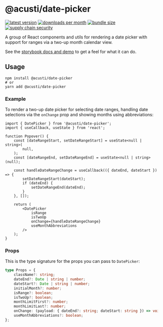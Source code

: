 # @acusti/date-picker

[![latest version](https://img.shields.io/npm/v/@acusti/date-picker?style=for-the-badge)](https://www.npmjs.com/package/@acusti/date-picker)
[![downloads per month](https://img.shields.io/npm/dm/@acusti/date-picker?style=for-the-badge)](https://www.npmjs.com/package/@acusti/date-picker)
[![bundle size](https://deno.bundlejs.com/badge?q=@acusti/date-picker)](https://bundlejs.com/?q=%40acusti%2Fdate-picker)
[![supply chain security](https://socket.dev/api/badge/npm/package/@acusti/date-picker/0.8.0)](https://socket.dev/npm/package/@acusti/date-picker/overview/0.8.0)

A group of React components and utils for rendering a date picker with
support for ranges via a two-up month calendar view.

See the [storybook docs and demo][] to get a feel for what it can do.

[storybook docs and demo]:
    https://uikit.acusti.ca/?path=/docs/uikit-controls-datepicker-datepicker--docs

## Usage

```
npm install @acusti/date-picker
# or
yarn add @acusti/date-picker
```

### Example

To render a two-up date picker for selecting date ranges, handling date
selections via the `onChange` prop and showing months using abbreviations:

```tsx
import { DatePicker } from '@acusti/date-picker';
import { useCallback, useState } from 'react';

function Popover() {
    const [dateRangeStart, setDateRangeStart] = useState<null | string>(
        null,
    );
    const [dateRangeEnd, setDateRangeEnd] = useState<null | string>(null);

    const handleDateRangeChange = useCallback(({ dateEnd, dateStart }) => {
        setDateRangeStart(dateStart);
        if (dateEnd) {
            setDateRangeEnd(dateEnd);
        }
    }, []);

    return (
        <DatePicker
            isRange
            isTwoUp
            onChange={handleDateRangeChange}
            useMonthAbbreviations
        />
    );
}
```

### Props

This is the type signature for the props you can pass to `DatePicker`:

```ts
type Props = {
    className?: string;
    dateEnd?: Date | string | number;
    dateStart?: Date | string | number;
    initialMonth?: number;
    isRange?: boolean;
    isTwoUp?: boolean;
    monthLimitFirst?: number;
    monthLimitLast?: number;
    onChange: (payload: { dateEnd?: string; dateStart: string }) => void;
    useMonthAbbreviations?: boolean;
};
```
